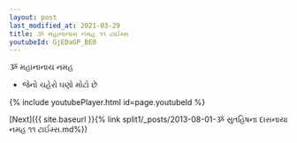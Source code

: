 ```yaml
---
layout: post
last_modified_at: 2021-03-29
title: ૐ મહાનાનાય નમહ ૧૧ ટાઈમ્સ
youtubeId: GjEDaGP_BE0
---
```

 
 
 ૐ મહાનાનાય નમહ  
 
 -  જેનો ચહેરો ઘણો મોટો છે 
 
  
 
  
 
 
 
 
 
 


{% include youtubePlayer.html id=page.youtubeId %}
 
[Next]({{ site.baseurl }}{% link  split1/_posts/2013-08-01-ૐ સુતહિષના દાસનાયા નમહ ૧૧ ટાઈમ્સ.md%})
 
